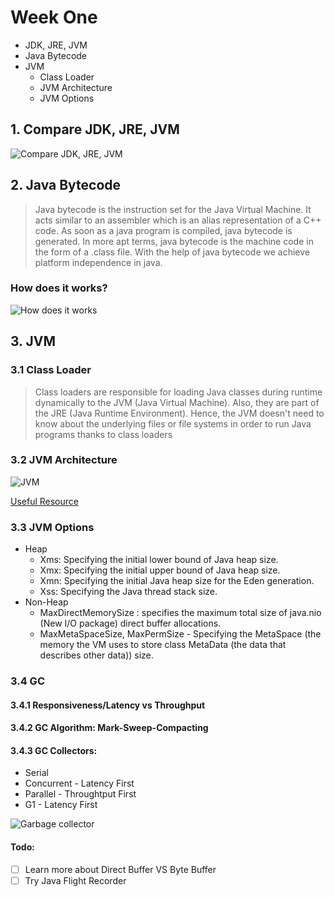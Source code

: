 # Week One
* JDK, JRE, JVM
* Java Bytecode
* JVM
  * Class Loader
  * JVM Architecture
  * JVM Options

## 1. Compare JDK, JRE, JVM
![Compare JDK, JRE, JVM](https://cdn.techbeamers.com/wp-content/uploads/2019/03/JVM-vs-JRE-vs-JDK.png)

## 2. Java Bytecode
> Java bytecode is the instruction set for the Java Virtual Machine. It acts similar to an assembler which is an alias representation of a C++ code. As soon as a java program is compiled, java bytecode is generated. In more apt terms, java bytecode is the machine code in the form of a .class file. With the help of java bytecode we achieve platform independence in java.

### How does it works?
![How does it works](https://static.javatpoint.com/blog/images/java-bytecode.png)

## 3. JVM
### 3.1 Class Loader 
> Class loaders are responsible for loading Java classes during runtime dynamically to the JVM (Java Virtual Machine). Also, they are part of the JRE (Java Runtime Environment). Hence, the JVM doesn't need to know about the underlying files or file systems in order to run Java programs thanks to class loaders

### 3.2 JVM Architecture 
![JVM](https://www.javainterviewpoint.com/wp-content/uploads/2016/01/JVM-Architecture.png)

[Useful Resource](https://dzone.com/articles/jvm-architecture-explained)

### 3.3 JVM Options
* Heap
  * Xms: Specifying the initial lower bound of Java heap size.
  * Xmx: Specifying the initial upper bound of Java heap size.
  * Xmn: Specifying the initial Java heap size for the Eden generation.
  * Xss: Specifying the Java thread stack size.
* Non-Heap
  * MaxDirectMemorySize : specifies the maximum total size of java.nio (New I/O package) direct buffer allocations.
  * MaxMetaSpaceSize, MaxPermSize - Specifying the MetaSpace (the memory the VM uses to store class MetaData (the data that describes other data)) size.

### 3.4 GC
 
 #### 3.4.1 Responsiveness/Latency vs Throughput
 #### 3.4.2 GC Algorithm: Mark-Sweep-Compacting
 #### 3.4.3 GC Collectors:
   * Serial
   * Concurrent - Latency First
   * Parallel - Throughtput First
   * G1 - Latency First
   
![Garbage collector](https://s3.amazonaws.com/oodles-technologies1/blog-images/a6e93294-5c41-4a13-943c-f57c2e9b1493.jpeg)

#### Todo:
- [ ] Learn more about Direct Buffer VS Byte Buffer
- [ ] Try Java Flight Recorder 
